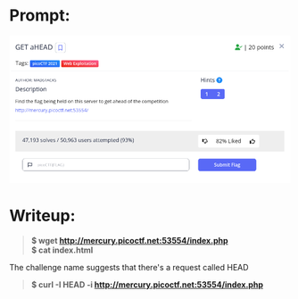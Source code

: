 <h1>
  Prompt:
</h1>

![alt text](prompt.png)

<h1>
  Writeup:
</h1>

> **$ wget http://mercury.picoctf.net:53554/index.php <br>
> $ cat index.html** <br>
<p>The challenge name suggests that there's a request called HEAD</p>

> **$ curl -I HEAD -i http://mercury.picoctf.net:53554/index.php** <br>
